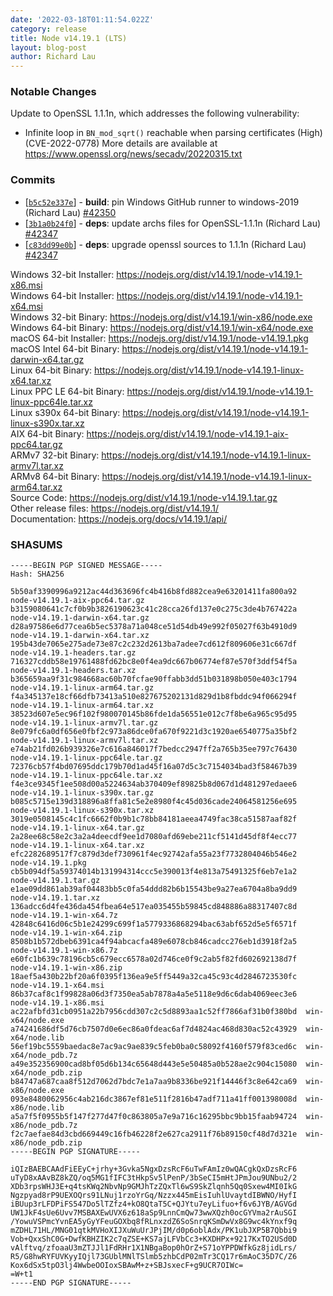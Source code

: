 ```yaml
---
date: '2022-03-18T01:11:54.022Z'
category: release
title: Node v14.19.1 (LTS)
layout: blog-post
author: Richard Lau
---
```


### Notable Changes

Update to OpenSSL 1.1.1n, which addresses the following vulnerability:

- Infinite loop in `BN_mod_sqrt()` reachable when parsing certificates (High)(CVE-2022-0778)
  More details are available at <https://www.openssl.org/news/secadv/20220315.txt>

### Commits

- \[[`b5c52e337e`](https://github.com/nodejs/node/commit/b5c52e337e)] - **build**: pin Windows GitHub runner to windows-2019 (Richard Lau) [#42350](https://github.com/nodejs/node/pull/42350)
- \[[`3b1a0b24f0`](https://github.com/nodejs/node/commit/3b1a0b24f0)] - **deps**: update archs files for OpenSSL-1.1.1n (Richard Lau) [#42347](https://github.com/nodejs/node/pull/42347)
- \[[`c83dd99e0b`](https://github.com/nodejs/node/commit/c83dd99e0b)] - **deps**: upgrade openssl sources to 1.1.1n (Richard Lau) [#42347](https://github.com/nodejs/node/pull/42347)

Windows 32-bit Installer: https://nodejs.org/dist/v14.19.1/node-v14.19.1-x86.msi \
Windows 64-bit Installer: https://nodejs.org/dist/v14.19.1/node-v14.19.1-x64.msi \
Windows 32-bit Binary: https://nodejs.org/dist/v14.19.1/win-x86/node.exe \
Windows 64-bit Binary: https://nodejs.org/dist/v14.19.1/win-x64/node.exe \
macOS 64-bit Installer: https://nodejs.org/dist/v14.19.1/node-v14.19.1.pkg \
macOS Intel 64-bit Binary: https://nodejs.org/dist/v14.19.1/node-v14.19.1-darwin-x64.tar.gz \
Linux 64-bit Binary: https://nodejs.org/dist/v14.19.1/node-v14.19.1-linux-x64.tar.xz \
Linux PPC LE 64-bit Binary: https://nodejs.org/dist/v14.19.1/node-v14.19.1-linux-ppc64le.tar.xz \
Linux s390x 64-bit Binary: https://nodejs.org/dist/v14.19.1/node-v14.19.1-linux-s390x.tar.xz \
AIX 64-bit Binary: https://nodejs.org/dist/v14.19.1/node-v14.19.1-aix-ppc64.tar.gz \
ARMv7 32-bit Binary: https://nodejs.org/dist/v14.19.1/node-v14.19.1-linux-armv7l.tar.xz \
ARMv8 64-bit Binary: https://nodejs.org/dist/v14.19.1/node-v14.19.1-linux-arm64.tar.xz \
Source Code: https://nodejs.org/dist/v14.19.1/node-v14.19.1.tar.gz \
Other release files: https://nodejs.org/dist/v14.19.1/ \
Documentation: https://nodejs.org/docs/v14.19.1/api/

### SHASUMS

```
-----BEGIN PGP SIGNED MESSAGE-----
Hash: SHA256

5b50af3390996a9212ac44d363696fc4b416b8fd882cea9e63201411fa800a92  node-v14.19.1-aix-ppc64.tar.gz
b3159080641c7cf0b9b3826190623c41c28cca26fd137e0c275c3de4b767422a  node-v14.19.1-darwin-x64.tar.gz
d28a97586e6d77cea6b5ec5378a71a048ce51d54db49e992f05027f63b4910d9  node-v14.19.1-darwin-x64.tar.xz
195b43de7065e275ade73e87c2c232d2613ba7adee7cd612f809606e31c667df  node-v14.19.1-headers.tar.gz
716327cddb58e19761488fd62bc8e0f4ea9dc667b06774ef87e570f3ddf54f5a  node-v14.19.1-headers.tar.xz
b365659aa9f31c984668ac60b70fcfae90ffabb3dd51b031898b050e403c1794  node-v14.19.1-linux-arm64.tar.gz
f4a345137e18cf66dfb73413a510e827675202131d829d1b8fbddc94f066294f  node-v14.19.1-linux-arm64.tar.xz
38523d607e5ec96f102f980070145b86fde1da56551e012c7f8be6a965c95d95  node-v14.19.1-linux-armv7l.tar.gz
8e079fc6a0df656e0fbf2c973a86dce0fa670f9221d3c1920ae6540775a35bf2  node-v14.19.1-linux-armv7l.tar.xz
e74ab21fd026b939326e7c616a846017f7bedcc2947ff2a765b35ee797c76430  node-v14.19.1-linux-ppc64le.tar.gz
72376cb57f4bd07695ddc179b70d1ad45f16a07d5c3c7154034bad3f58467b39  node-v14.19.1-linux-ppc64le.tar.xz
f4e3ce9345f1ee508d00a5224634ab370409ef89825b8d067d1d481297edaee6  node-v14.19.1-linux-s390x.tar.gz
b085c5715e139d318896a8ffa81c5e2e8980f4c45d036cade24064581256e695  node-v14.19.1-linux-s390x.tar.xz
3019e0508145c4c1fc6662f0b9b1c78bb84181aeea4749fac38ca51587aaf82f  node-v14.19.1-linux-x64.tar.gz
2a28ee68c58e2c3a2a4deecdf9ee1d7080afd69ebe211cf5141d45df8f4ecc77  node-v14.19.1-linux-x64.tar.xz
efc2282689517f7c879d3def730961f4ec92742afa55a23f7732804046b546e2  node-v14.19.1.pkg
cb5b094df5a59374014b131994314ccc5e390013f4e813a75491325f6eb7e1a2  node-v14.19.1.tar.gz
e1ae09dd861ab39af04483bb5c0fa54ddd82b6b15543be9a27ea6704a8ba9dd9  node-v14.19.1.tar.xz
136adcc6d4fe436da454fbea64e517ea035455b59845cd848886a88317407c8d  node-v14.19.1-win-x64.7z
42848c6416d06c5b1e24299c699f1a5779336868294bac63abf652d5e5f6571f  node-v14.19.1-win-x64.zip
8508b1b572dbeb6391ca4f94abcacfa489e6078cb846cadcc276eb1d3918f2a5  node-v14.19.1-win-x86.7z
e60fc1b639c78196cb5c679ecc6578a02d746ce0f9c2ab5f82fd602692138d7f  node-v14.19.1-win-x86.zip
18aef5a430b22bf20a6f0395f136ea9e5ff5449a32ca45c93c4d2846723530fc  node-v14.19.1-x64.msi
86b37caf8c1f99828a06d3f7350ea5ab7878a4a5e5118e9d6c6dab4069eec3e6  node-v14.19.1-x86.msi
ac22afbfd31cb0951a22b7956cdd307c2c5d8893aa1c52ff7866af31b0f380bd  win-x64/node.exe
a74241686df5d76cb7507d0e6ec86a0fdeac6af7d4824ac468d830ac52c43929  win-x64/node.lib
56ef19bc5559baedac8e7ac9ac9ae839c5feb0ba0c58092f4160f579f83ced6c  win-x64/node_pdb.7z
a49e352356900cad8bf05d6b134c65648d443e5e50485a0b528ae2c904c15080  win-x64/node_pdb.zip
b84747a687caa8f512d7062d7bdc7e1a7aa9b8336be921f14446f3c8e642ca69  win-x86/node.exe
093e8480062956c4ab216dc3867ef81e511f2816b47adf711a41ff001398008d  win-x86/node.lib
a5a7f5f0955b5f147f277d47f0c863805a7e9a716c16295bbc9bb15faab94724  win-x86/node_pdb.7z
f2c7aefae84d3cbd669449c16fb46228f2e627ca2911f76b89150cf48d7d321e  win-x86/node_pdb.zip
-----BEGIN PGP SIGNATURE-----

iQIzBAEBCAAdFiEEyC+jrhy+3Gvka5NgxDzsRcF6uTwFAmIz0wQACgkQxDzsRcF6
uTyD8xAAvBZ8kZQ/oq5MG1fIFC3tHkpSv5lPenP/3bSeCI5mHtJPmJou9UNbu2/2
XDb3rpsWHJ3E+q4tsKWq2NbvNp9GMJhTzZQxTl6wS9SkZlqnh5Qq0Sxew4MI0IkG
Ngzpyad8rP9UEXOQrs91LNuj1rzoYrGq/Nzzx445mEisIuhlUvaytdIBWNO/HyfI
iBUup3rLFDPiFS547Do5lTZfz4+kO8QtaT5C+QJYtu7eyLifuo+f6v6JYB/AGVGd
UW1JkF4sUe6Uvv7MSBAXEwUVX6z618aSp9LnnCmQw73wwXQzh0ocGYVma2rAuSGI
/YowuVSPmcYvnEA5yGyYFeuGOXbq8fRLnxzdZ6SoSnrqKSmDwVx8G9wc4kYnxf9q
mZDHL71HL/MNG01qtkMVHoXIJXuWuUrJPjIM/d0p6oblAdx/PK1ubJXP5B7Qbbi9
Vob+QxxShC0G+DwfKBHZIK2c7qZSE+KS7ajLFVbCc3+KXDHPx+9217KxTO2USd0D
vAlftvq/zfoaaU3mZTJJl1FdRHr1X1NBgaBop0hOrZ+S71oYPPDWfkGz8jidLrs/
R5/G8hwRYFUVKyyIQjl73GUblMNlTSlmb5zhbCdP02mTr3CQ17r6mAoC35D7C/Z6
Kox6dSx5tpO3lj4WwbeOOIoxSBAwM+z+SBJsxecF+g9UCR7OIWc=
=W+t1
-----END PGP SIGNATURE-----

```
